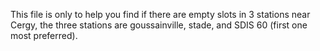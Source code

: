 This file is only to help you find if there are empty slots in 3 stations near Cergy, the three stations are
goussainville, stade, and SDIS 60 (first one most preferred). 
